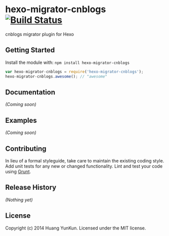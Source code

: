 # hexo-migrator-cnblogs [![Build Status](https://secure.travis-ci.org/htynkn/hexo-migrator-cnblogs.png?branch=master)](http://travis-ci.org/htynkn/hexo-migrator-cnblogs)

cnblogs migrator plugin for Hexo

## Getting Started
Install the module with: `npm install hexo-migrator-cnblogs`

```javascript
var hexo-migrator-cnblogs = require('hexo-migrator-cnblogs');
hexo-migrator-cnblogs.awesome(); // "awesome"
```

## Documentation
_(Coming soon)_

## Examples
_(Coming soon)_

## Contributing
In lieu of a formal styleguide, take care to maintain the existing coding style. Add unit tests for any new or changed functionality. Lint and test your code using [Grunt](http://gruntjs.com/).

## Release History
_(Nothing yet)_

## License
Copyright (c) 2014 Huang YunKun. Licensed under the MIT license.
